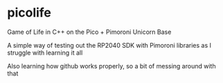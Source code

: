 # picolife

Game of Life in C++ on the Pico + Pimoroni Unicorn Base

A simple way of testing out the RP2040 SDK with Pimoroni libraries as I struggle with learning it all

Also learning how github works properly, so a bit of messing around with that
